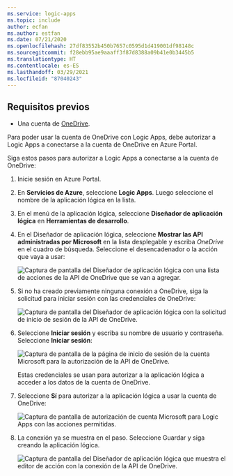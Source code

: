 ```yaml
---
ms.service: logic-apps
ms.topic: include
author: ecfan
ms.author: estfan
ms.date: 07/21/2020
ms.openlocfilehash: 27df83552b450b7657c0595d1d419001df98148c
ms.sourcegitcommit: f28ebb95ae9aaaff3f87d8388a09b41e0b3445b5
ms.translationtype: HT
ms.contentlocale: es-ES
ms.lasthandoff: 03/29/2021
ms.locfileid: "87040243"
---
```

## <a name="prerequisites"></a>Requisitos previos

* Una cuenta de [OneDrive](https://www.microsoft.com/store/apps/onedrive/9wzdncrfj1p3). 

Para poder usar la cuenta de OneDrive con Logic Apps, debe autorizar a Logic Apps a conectarse a la cuenta de OneDrive en Azure Portal.

Siga estos pasos para autorizar a Logic Apps a conectarse a la cuenta de OneDrive:  

1. Inicie sesión en Azure Portal. 

1. En **Servicios de Azure**, seleccione **Logic Apps**. Luego seleccione el nombre de la aplicación lógica en la lista.

1. En el menú de la aplicación lógica, seleccione **Diseñador de aplicación lógica** en **Herramientas de desarrollo**.

1. En el Diseñador de aplicación lógica, seleccione **Mostrar las API administradas por Microsoft** en la lista desplegable y escriba *OneDrive* en el cuadro de búsqueda. Seleccione el desencadenador o la acción que vaya a usar:

   ![Captura de pantalla del Diseñador de aplicación lógica con una lista de acciones de la API de OneDrive que se van a agregar.](./media/connectors-create-api-onedrive/onedrive-1.png)

2. Si no ha creado previamente ninguna conexión a OneDrive, siga la solicitud para iniciar sesión con las credenciales de OneDrive:  

   ![Captura de pantalla del Diseñador de aplicación lógica con la solicitud de inicio de sesión de la API de OneDrive.](./media/connectors-create-api-onedrive/onedrive-2.png)

3. Seleccione **Iniciar sesión** y escriba su nombre de usuario y contraseña. Seleccione **Iniciar sesión**: 

   ![Captura de pantalla de la página de inicio de sesión de la cuenta Microsoft para la autorización de la API de OneDrive.](./media/connectors-create-api-onedrive/onedrive-3.png)   

    Estas credenciales se usan para autorizar a la aplicación lógica a acceder a los datos de la cuenta de OneDrive. 

4. Seleccione **Sí** para autorizar a la aplicación lógica a usar la cuenta de OneDrive:  

   ![Captura de pantalla de autorización de cuenta Microsoft para Logic Apps con las acciones permitidas.](./media/connectors-create-api-onedrive/onedrive-4.png)   
   
5. La conexión ya se muestra en el paso. Seleccione Guardar y siga creando la aplicación lógica. 

   ![Captura de pantalla del Diseñador de aplicación lógica que muestra el editor de acción con la conexión de la API de OneDrive.](./media/connectors-create-api-onedrive/onedrive-5.png)

